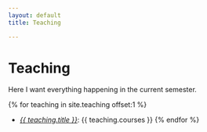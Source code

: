```yaml
---
layout: default
title: Teaching

---
```

# Teaching
Here I want everything happening in the current semester.

{% for teaching in site.teaching offset:1 %}
* <a href="{{ teaching.url }}">*{{ teaching.title }}*</a>: {{ teaching.courses }}
{% endfor %}
